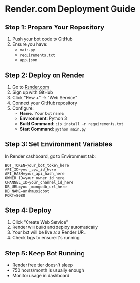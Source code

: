 # Render.com Deployment Guide

## Step 1: Prepare Your Repository
1. Push your bot code to GitHub
2. Ensure you have:
   - `main.py`
   - `requirements.txt`
   - `app.json`

## Step 2: Deploy on Render
1. Go to [Render.com](https://render.com)
2. Sign up with GitHub
3. Click "New +" → "Web Service"
4. Connect your GitHub repository
5. Configure:
   - **Name**: Your bot name
   - **Environment**: Python 3
   - **Build Command**: `pip install -r requirements.txt`
   - **Start Command**: `python main.py`

## Step 3: Set Environment Variables
In Render dashboard, go to Environment tab:
```
BOT_TOKEN=your_bot_token_here
API_ID=your_api_id_here
API_HASH=your_api_hash_here
OWNER_ID=your_owner_id_here
CHANNEL_ID=your_channel_id_here
DB_URL=your_mongodb_url_here
DB_NAME=anshmusicbot
PORT=8080
```

## Step 4: Deploy
1. Click "Create Web Service"
2. Render will build and deploy automatically
3. Your bot will be live at a Render URL
4. Check logs to ensure it's running

## Step 5: Keep Bot Running
- Render free tier doesn't sleep
- 750 hours/month is usually enough
- Monitor usage in dashboard
